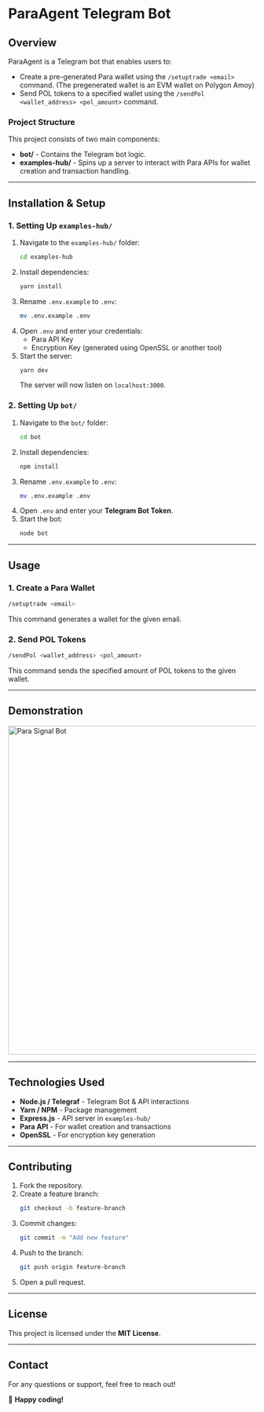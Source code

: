 # ParaAgent Telegram Bot

## Overview
ParaAgent is a Telegram bot that enables users to:

- Create a pre-generated Para wallet using the `/setuptrade <email>` command. (The pregenerated wallet is an EVM wallet on Polygon Amoy)
- Send POL tokens to a specified wallet using the `/sendPol <wallet_address> <pol_amount>` command.

### Project Structure
This project consists of two main components:

- **bot/** - Contains the Telegram bot logic.
- **examples-hub/** - Spins up a server to interact with Para APIs for wallet creation and transaction handling.

---

## Installation & Setup
### 1. Setting Up `examples-hub/`

1. Navigate to the `examples-hub/` folder:
   ```sh
   cd examples-hub
   ```
2. Install dependencies:
   ```sh
   yarn install
   ```
3. Rename `.env.example` to `.env`:
   ```sh
   mv .env.example .env
   ```
4. Open `.env` and enter your credentials:
   - Para API Key
   - Encryption Key (generated using OpenSSL or another tool)
5. Start the server:
   ```sh
   yarn dev
   ```
   The server will now listen on `localhost:3000`.

### 2. Setting Up `bot/`

1. Navigate to the `bot/` folder:
   ```sh
   cd bot
   ```
2. Install dependencies:
   ```sh
   npm install
   ```
3. Rename `.env.example` to `.env`:
   ```sh
   mv .env.example .env
   ```
4. Open `.env` and enter your **Telegram Bot Token**.
5. Start the bot:
   ```sh
   node bot
   ```

---

## Usage
### 1. Create a Para Wallet
```sh
/setuptrade <email>
```
This command generates a wallet for the given email.

### 2. Send POL Tokens
```sh
/sendPol <wallet_address> <pol_amount>
```
This command sends the specified amount of POL tokens to the given wallet.

---
## Demonstration
<img width="670" alt="Para Signal Bot" src="https://github.com/user-attachments/assets/022fded1-40ab-4463-913d-6042d257b4c8" />

---


## Technologies Used
- **Node.js / Telegraf** - Telegram Bot & API interactions
- **Yarn / NPM** - Package management
- **Express.js** - API server in `examples-hub/`
- **Para API** - For wallet creation and transactions
- **OpenSSL** - For encryption key generation

---

## Contributing
1. Fork the repository.
2. Create a feature branch:
   ```sh
   git checkout -b feature-branch
   ```
3. Commit changes:
   ```sh
   git commit -m "Add new feature"
   ```
4. Push to the branch:
   ```sh
   git push origin feature-branch
   ```
5. Open a pull request.

---



## License
This project is licensed under the **MIT License**.

---

## Contact
For any questions or support, feel free to reach out!

🚀 **Happy coding!**


